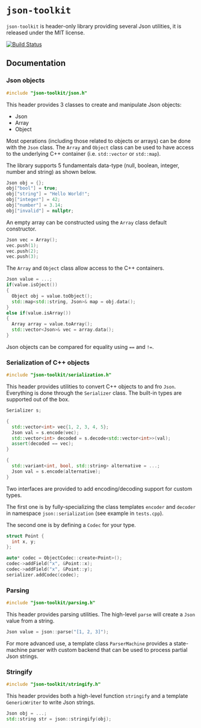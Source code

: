 

# `json-toolkit`

`json-toolkit` is header-only library providing several Json utilities, it is released under the MIT license.

[![Build Status](https://api.travis-ci.com/strandfield/json-toolkit.svg?branch=master)](https://travis-ci.com/github/strandfield/json-toolkit)

## Documentation

### Json objects

```cpp
#include "json-toolkit/json.h"
```

This header provides 3 classes to create and manipulate Json objects:
- Json
- Array
- Object

Most operations (including those related to objects or arrays) can be done with the `Json` class. The `Array` and `Object` class can be used to have access to the underlying C++ container (i.e. `std::vector` or `std::map`).

The library supports 5 fundamentals data-type (null, boolean, integer, number and string) as shown below.

```cpp
Json obj = {};
obj["bool"] = true;
obj["string"] = "Hello World!";
obj["integer"] = 42;
obj["number"] = 3.14;
obj["invalid"] = nullptr;
```

An empty array can be constructed using the `Array` class default constructor.

```cpp
Json vec = Array();
vec.push(1);
vec.push(2);
vec.push(3);
```

The `Array` and `Object` class allow access to the C++ containers.

```cpp
Json value = ...;
if(value.isOject())
{
  Object obj = value.toObject();
  std::map<std::string, Json>& map = obj.data();
}
else if(value.isArray())
{
  Array array = value.toArray();
  std::vector<Json>& vec = array.data();
}
```

Json objects can be compared for equality using `==` and `!=`.

### Serialization of C++ objects

```cpp
#include "json-toolkit/serialization.h"
```

This header provides utilities to convert C++ objects to and fro `Json`.
Everything is done through the `Serializer` class. The built-in types are supported out of the box.

```cpp
Serializer s;

{
  std::vector<int> vec{1, 2, 3, 4, 5};
  Json val = s.encode(vec);
  std::vector<int> decoded = s.decode<std::vector<int>>(val);
  assert(decoded == vec);
}

{
  std::variant<int, bool, std::string> alternative = ...;
  Json val = s.encode(alternative);
}
```

Two interfaces are provided to add encoding/decoding support for custom types.

The first one is by fully-specializing the class templates `encoder` and `decoder` in namespace `json::serialization` (see example in `tests.cpp`).

The second one is by defining a `Codec` for your type.

```cpp
struct Point {
  int x, y;
};

auto* codec = ObjectCodec::create<Point>();
codec->addField("x", &Point::x);
codec->addField("x", &Point::y);
serializer.addCodec(codec);
```

### Parsing

```cpp
#include "json-toolkit/parsing.h"
```

This header provides parsing utilities. The high-level `parse` will create a `Json` value from a string. 

```cpp
Json value = json::parse("[1, 2, 3]");
```

For more advanced use, a template class `ParserMachine` provides a state-machine parser with custom backend that can be used to process partial Json strings.

### Stringify

```cpp
#include "json-toolkit/stringify.h"
```

This header provides both a high-level function `stringify` and a template `GenericWriter` to write Json strings.

```cpp
Json obj = ...;
std::string str = json::stringify(obj);
```
